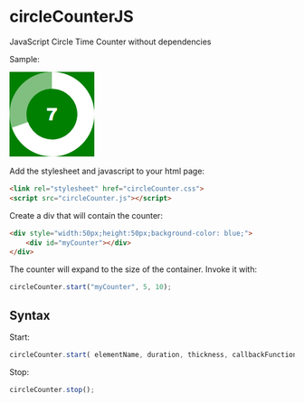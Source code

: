 # circleCounterJS
JavaScript Circle Time Counter without dependencies

Sample:

![sample](./sample.png)

Add the stylesheet and javascript to your html page:

``` html
<link rel="stylesheet" href="circleCounter.css">
<script src="circleCounter.js"></script>
``` 

Create a div that will contain the counter:

``` html
<div style="width:50px;height:50px;background-color: blue;">
    <div id="myCounter"></div>
</div>
```

The counter will expand to the size of the container. Invoke it with:

``` javascript
circleCounter.start("myCounter", 5, 10);
```

## Syntax

Start:
``` javascript
circleCounter.start( elementName, duration, thickness, callbackFunction );
```

Stop:
``` javascript
circleCounter.stop();
```